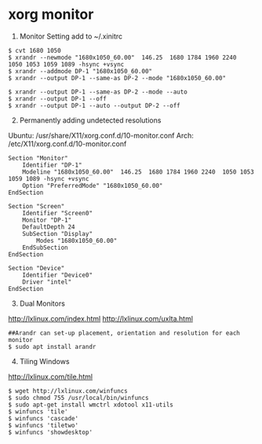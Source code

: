 xorg monitor
============

1. Monitor Setting add to ~/.xinitrc

```
$ cvt 1680 1050
$ xrandr --newmode "1680x1050_60.00"  146.25  1680 1784 1960 2240  1050 1053 1059 1089 -hsync +vsync
$ xrandr --addmode DP-1 "1680x1050_60.00"
$ xrandr --output DP-1 --same-as DP-2 --mode "1680x1050_60.00"

$ xrandr --output DP-1 --same-as DP-2 --mode --auto
$ xrandr --output DP-1 --off
$ xrandr --output DP-1 --auto --output DP-2 --off
```

2. Permanently adding undetected resolutions

Ubuntu: /usr/share/X11/xorg.conf.d/10-monitor.conf
Arch: /etc/X11/xorg.conf.d/10-monitor.conf
```
Section "Monitor"
    Identifier "DP-1"
    Modeline "1680x1050_60.00"  146.25  1680 1784 1960 2240  1050 1053 1059 1089 -hsync +vsync
    Option "PreferredMode" "1680x1050_60.00"
EndSection

Section "Screen"
    Identifier "Screen0"
    Monitor "DP-1"
    DefaultDepth 24
    SubSection "Display"
        Modes "1680x1050_60.00"
    EndSubSection
EndSection

Section "Device"
    Identifier "Device0"
    Driver "intel"
EndSection
```

3. Dual Monitors

http://lxlinux.com/index.html
http://lxlinux.com/uxlta.html
```
##Arandr can set-up placement, orientation and resolution for each monitor
$ sudo apt install arandr
```

4. Tiling Windows

http://lxlinux.com/tile.html
```
$ wget http://lxlinux.com/winfuncs
$ sudo chmod 755 /usr/local/bin/winfuncs
$ sudo apt-get install wmctrl xdotool x11-utils
$ winfuncs 'tile'
$ winfuncs 'cascade'
$ winfuncs 'tiletwo'
$ winfuncs 'showdesktop'

```
